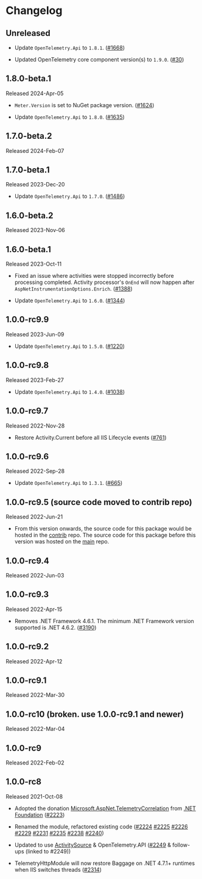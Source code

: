 # Changelog

## Unreleased

* Update `OpenTelemetry.Api` to `1.8.1`.
  ([#1668](https://github.com/open-telemetry/opentelemetry-dotnet-contrib/pull/1668))

* Updated OpenTelemetry core component version(s) to `1.9.0`.
  ([#30](https://github.com/CodeBlanch/opentelemetry-dotnet-contrib/pull/30))

## 1.8.0-beta.1

Released 2024-Apr-05

* `Meter.Version` is set to NuGet package version.
  ([#1624](https://github.com/open-telemetry/opentelemetry-dotnet-contrib/pull/1624))

* Update `OpenTelemetry.Api` to `1.8.0`.
  ([#1635](https://github.com/open-telemetry/opentelemetry-dotnet-contrib/pull/1635))

## 1.7.0-beta.2

Released 2024-Feb-07

## 1.7.0-beta.1

Released 2023-Dec-20

* Update `OpenTelemetry.Api` to `1.7.0`.
  ([#1486](https://github.com/open-telemetry/opentelemetry-dotnet-contrib/pull/1486))

## 1.6.0-beta.2

Released 2023-Nov-06

## 1.6.0-beta.1

Released 2023-Oct-11

* Fixed an issue where activities were stopped incorrectly before processing completed.
  Activity processor's `OnEnd` will now happen after `AspNetInstrumentationOptions.Enrich`.
  ([#1388](https://github.com/open-telemetry/opentelemetry-dotnet-contrib/pull/1388))

* Update `OpenTelemetry.Api` to `1.6.0`.
  ([#1344](https://github.com/open-telemetry/opentelemetry-dotnet-contrib/pull/1344))

## 1.0.0-rc9.9

Released 2023-Jun-09

* Update `OpenTelemetry.Api` to `1.5.0`.
  ([#1220](https://github.com/open-telemetry/opentelemetry-dotnet-contrib/pull/1220))

## 1.0.0-rc9.8

Released 2023-Feb-27

* Update `OpenTelemetry.Api` to `1.4.0`.
  ([#1038](https://github.com/open-telemetry/opentelemetry-dotnet-contrib/pull/1038))

## 1.0.0-rc9.7

Released 2022-Nov-28

* Restore Activity.Current before all IIS Lifecycle events
  ([#761](https://github.com/open-telemetry/opentelemetry-dotnet-contrib/pull/761))

## 1.0.0-rc9.6

Released 2022-Sep-28

* Update `OpenTelemetry.Api` to `1.3.1`.
([#665](https://github.com/open-telemetry/opentelemetry-dotnet-contrib/pull/665))

## 1.0.0-rc9.5 (source code moved to contrib repo)

Released 2022-Jun-21

* From this version onwards, the source code for this package would be hosted in
  the
  [contrib](https://github.com/open-telemetry/opentelemetry-dotnet-contrib/tree/main/src/OpenTelemetry.Instrumentation.AspNet.TelemetryHttpModule)
  repo. The source code for this package before this version was hosted on the
  [main](https://github.com/open-telemetry/opentelemetry-dotnet/tree/core-1.3.0/src/OpenTelemetry.Instrumentation.AspNet.TelemetryHttpModule)
  repo.

## 1.0.0-rc9.4

Released 2022-Jun-03

## 1.0.0-rc9.3

Released 2022-Apr-15

* Removes .NET Framework 4.6.1. The minimum .NET Framework version supported is
  .NET 4.6.2.
  ([#3190](https://github.com/open-telemetry/opentelemetry-dotnet/issues/3190))

## 1.0.0-rc9.2

Released 2022-Apr-12

## 1.0.0-rc9.1

Released 2022-Mar-30

## 1.0.0-rc10 (broken. use 1.0.0-rc9.1 and newer)

Released 2022-Mar-04

## 1.0.0-rc9

Released 2022-Feb-02

## 1.0.0-rc8

Released 2021-Oct-08

* Adopted the donation
  [Microsoft.AspNet.TelemetryCorrelation](https://github.com/aspnet/Microsoft.AspNet.TelemetryCorrelation)
  from [.NET Foundation](https://dotnetfoundation.org/)
  ([#2223](https://github.com/open-telemetry/opentelemetry-dotnet/pull/2223))

* Renamed the module, refactored existing code
  ([#2224](https://github.com/open-telemetry/opentelemetry-dotnet/pull/2224)
  [#2225](https://github.com/open-telemetry/opentelemetry-dotnet/pull/2225)
  [#2226](https://github.com/open-telemetry/opentelemetry-dotnet/pull/2226)
  [#2229](https://github.com/open-telemetry/opentelemetry-dotnet/pull/2229)
  [#2231](https://github.com/open-telemetry/opentelemetry-dotnet/pull/2231)
  [#2235](https://github.com/open-telemetry/opentelemetry-dotnet/pull/2235)
  [#2238](https://github.com/open-telemetry/opentelemetry-dotnet/pull/2238)
  [#2240](https://github.com/open-telemetry/opentelemetry-dotnet/pull/2240))

* Updated to use
  [ActivitySource](https://docs.microsoft.com/dotnet/api/system.diagnostics.activitysource)
  & OpenTelemetry.API
  ([#2249](https://github.com/open-telemetry/opentelemetry-dotnet/pull/2249) &
  follow-ups (linked to #2249))

* TelemetryHttpModule will now restore Baggage on .NET 4.7.1+ runtimes when IIS
  switches threads
  ([#2314](https://github.com/open-telemetry/opentelemetry-dotnet/pull/2314))
